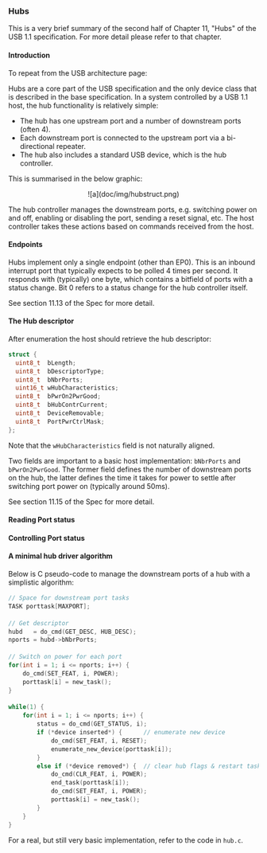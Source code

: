 ### Hubs

This is a very brief summary of the second half of Chapter 11, "Hubs" of the USB 1.1 specification. For more detail please refer to that chapter.

#### Introduction

To repeat from the USB architecture page:

Hubs are a core part of the USB specification and the only device class that is described in the base specification. In a system controlled by a USB 1.1 host, the hub functionality is relatively simple:

* The hub has one upstream port and a number of downstream ports (often 4).
* Each downstream port is connected to the upstream port via a bi-directional repeater.
* The hub also includes a standard USB device, which is the hub controller.

This is summarised in the below graphic:

<p align="center">
![a](doc/img/hubstruct.png)

The hub controller manages the downstream ports, e.g. switching power on and off, enabling or disabling the port, sending a reset signal, etc. The host controller takes these actions based on commands received from the host.

#### Endpoints

Hubs implement only a single endpoint (other than EP0). This is an inbound interrupt port that typically expects to be polled 4 times per second. It responds with (typically) one byte, which contains a bitfield of ports with a status change. Bit 0 refers to a status change for the hub controller itself.

See section 11.13 of the Spec for more detail.

#### The Hub descriptor

After enumeration the host should retrieve the hub descriptor:

```C
struct {
  uint8_t  bLength;
  uint8_t  bDescriptorType;
  uint8_t  bNbrPorts;
  uint16_t wHubCharacteristics;
  uint8_t  bPwrOn2PwrGood;
  uint8_t  bHubContrCurrent;
  uint8_t  DeviceRemovable;
  uint8_t  PortPwrCtrlMask;
};
```
Note that the `wHubCharacteristics` field is not naturally aligned.

Two fields are important to a basic host implementation: `bNbrPorts` and `bPwrOn2PwrGood`. The former field defines the number of downstream ports on the hub, the latter defines the time it takes for power to settle after switching port power on (typically around 50ms).

See section 11.15 of the Spec for more detail.

#### Reading Port status

#### Controlling Port status

#### A minimal hub driver algorithm

Below is C pseudo-code to manage the downstream ports of a hub with a simplistic algorithm:

```C
// Space for downstream port tasks
TASK porttask[MAXPORT];

// Get descriptor
hubd   = do_cmd(GET_DESC, HUB_DESC);
nports = hubd->bNbrPorts;

// Switch on power for each port
for(int i = 1; i <= nports; i++) {
	do_cmd(SET_FEAT, i, POWER);
	porttask[i] = new_task();
}

while(1) {
	for(int i = 1; i <= nports; i++) {
		status = do_cmd(GET_STATUS, i);
		if (*device inserted*) {      // enumerate new device
			do_cmd(SET_FEAT, i, RESET);
			enumerate_new_device(porttask[i]);
		}
		else if (*device removed*) {  // clear hub flags & restart task
			do_cmd(CLR_FEAT, i, POWER);
			end_task(porttask[i]);
			do_cmd(SET_FEAT, i, POWER);
			porttask[i] = new_task();
		}
	}
}
```

For a real, but still very basic implementation, refer to the code in `hub.c`.
